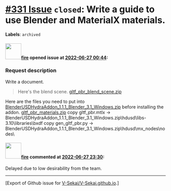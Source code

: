 # [\#331 Issue](https://github.com/V-Sekai/V-Sekai.github.io/issues/331) `closed`: Write a guide to use Blender and MaterialX materials.
**Labels**: `archived`


#### <img src="https://avatars.githubusercontent.com/u/32321?u=c2e06a3d2b49a467aa907e54aa259516440267cc&v=4" width="50">[fire](https://github.com/fire) opened issue at [2022-06-27 00:44](https://github.com/V-Sekai/V-Sekai.github.io/issues/331):

### Request description

Write a document.

> Here's the blend scene.
[gltf_pbr_blend_scene.zip](https://github.com/GPUOpen-LibrariesAndSDKs/BlenderUSDHydraAddon/files/8986036/gltf_pbr_blend_scene.zip)

Here are the files you need to put into [BlenderUSDHydraAddon_1.1.1_Blender_3.1_Windows.zip](https://github.com/GPUOpen-LibrariesAndSDKs/BlenderUSDHydraAddon/releases/download/v1.1.1/BlenderUSDHydraAddon_1.1.1_Blender_3.1_Windows.zip) before installing the addon.
[gltf_pbr_materials.zip](https://github.com/GPUOpen-LibrariesAndSDKs/BlenderUSDHydraAddon/files/8986042/gltf_pbr_materials.zip)
copy gltf_pbr.mtlx -> BlenderUSDHydraAddon_1.1.1_Blender_3.1_Windows.zip\hdusd\libs-3.10\libraries\bxdf
copy gen_gltf_pbr.py -> BlenderUSDHydraAddon_1.1.1_Blender_3.1_Windows.zip\hdusd\mx_nodes\nodes\

#### <img src="https://avatars.githubusercontent.com/u/32321?u=c2e06a3d2b49a467aa907e54aa259516440267cc&v=4" width="50">[fire](https://github.com/fire) commented at [2022-06-27 23:30](https://github.com/V-Sekai/V-Sekai.github.io/issues/331#issuecomment-1168034283):

Delayed due to low desirability from the team.


-------------------------------------------------------------------------------



[Export of Github issue for [V-Sekai/V-Sekai.github.io](https://github.com/V-Sekai/V-Sekai.github.io).]
